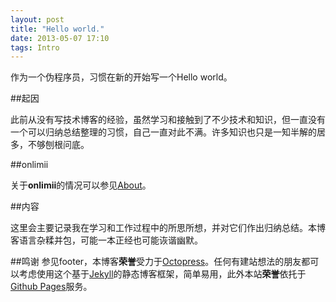 ```yaml
---
layout: post
title: "Hello world."
date: 2013-05-07 17:10
tags: Intro
---
```

作为一个伪程序员，习惯在新的开始写一个Hello world。

##起因

此前从没有写技术博客的经验，虽然学习和接触到了不少技术和知识，但一直没有一个可以归纳总结整理的习惯，自己一直对此不满。许多知识也只是一知半解的居多，不够刨根问底。

##onlimii

关于**onlimii**的情况可以参见[About](/about)。

##内容

这里会主要记录我在学习和工作过程中的所思所想，并对它们作出归纳总结。本博客语言杂糅并包，可能一本正经也可能诙谐幽默。

##鸣谢
参见footer，本博客**荣誉**受力于[Octopress](http://www.octopress.org)。任何有建站想法的朋友都可以考虑使用这个基于[Jekyll](http://github.com/mojombo/jekyll)的静态博客框架，简单易用，此外本站**荣誉**依托于[Github Pages](http://pages.github.com)服务。


